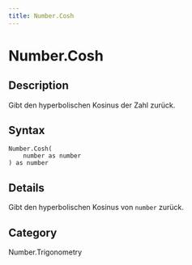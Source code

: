 ```yaml
---
title: Number.Cosh
---
```


# Number.Cosh


## Description

Gibt den hyperbolischen Kosinus der Zahl zurück.


## Syntax

```powerquery
Number.Cosh(
    number as number
) as number
```


## Details

Gibt den hyperbolischen Kosinus von <code>number</code> zurück.



## Category
Number.Trigonometry
